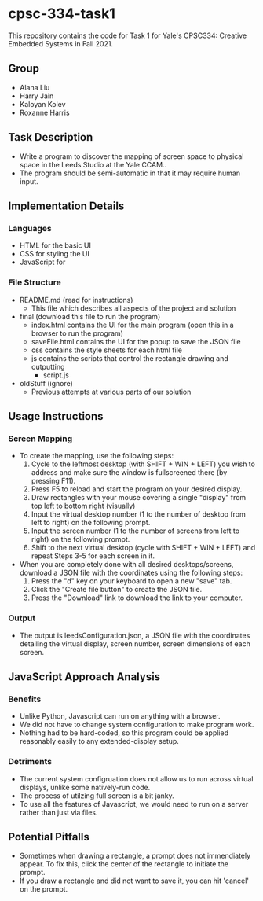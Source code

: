 # cpsc-334-task1
This repository contains the code for Task 1 for Yale's CPSC334: Creative Embedded Systems in Fall 2021.

## Group
- Alana Liu
- Harry Jain
- Kaloyan Kolev
- Roxanne Harris


## Task Description
- Write a program to discover the mapping of screen space to physical space in the Leeds Studio at the Yale CCAM..
- The program should be semi-automatic in that it may require human input.


## Implementation Details

### Languages
- HTML for the basic UI
- CSS for styling the UI
- JavaScript for 

### File Structure
- README.md (read for instructions)
  - This file which describes all aspects of the project and solution
- final (download this file to run the program)
  - index.html contains the UI for the main program (open this in a browser to run the program)
  - saveFile.html contains the UI for the popup to save the JSON file
  - css contains the style sheets for each html file
  - js contains the scripts that control the rectangle drawing and outputting
    - script.js
- oldStuff (ignore)
  - Previous attempts at various parts of our solution


## Usage Instructions

### Screen Mapping
- To create the mapping, use the following steps:
  1. Cycle to the leftmost desktop (with SHIFT + WIN + LEFT) you wish to address and make sure the window is fullscreened there (by pressing F11).
  2. Press F5 to reload and start the program on your desired display.
  3. Draw rectangles with your mouse covering a single "display" from top left to bottom right (visually)
  4. Input the virtual desktop number (1 to the number of desktop from left to right) on the following prompt.
  5. Input the screen number (1 to the number of screens from left to right) on the following prompt.
  6. Shift to the next virtual desktop (cycle with SHIFT + WIN + LEFT) and repeat Steps 3-5 for each screen in it.
- When you are completely done with all desired desktops/screens, download a JSON file with the coordinates using the following steps:
  1. Press the "d" key on your keyboard to open a new "save" tab.
  2. Click the "Create file button" to create the JSON file.
  3. Press the "Download" link to download the link to your computer.

### Output
- The output is leedsConfiguration.json, a JSON file with the coordinates detailing the virtual display, screen number, screen dimensions of each screen.


## JavaScript Approach Analysis

### Benefits
- Unlike Python, Javascript can run on anything with a browser.
- We did not have to change system configuration to make program work.
- Nothing had to be hard-coded, so this program could be applied reasonably easily to any extended-display setup.

### Detriments
- The current system configruation does not allow us to run across virtual displays, unlike some natively-run code.
- The process of utilzing full screen is a bit janky.
- To use all the features of Javascript, we would need to run on a server rather than just via files.


## Potential Pitfalls
- Sometimes when drawing a rectangle, a prompt does not immendiately appear. To fix this, click the center of the rectangle to initiate the prompt.
- If you draw a rectangle and did not want to save it, you can hit 'cancel' on the prompt.
